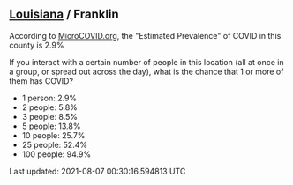 
## [Louisiana](/united-states/louisiana) / Franklin

According to [MicroCOVID.org](http://microcovid.org),
the "Estimated Prevalence" of COVID in this county is 2.9%

If you interact with a certain number of people in this location
(all at once in a group, or spread out across the day), what is the chance that
1 or more of them has COVID?

- 1 person: 2.9%
- 2 people: 5.8%
- 3 people: 8.5%
- 5 people: 13.8%
- 10 people: 25.7%
- 25 people: 52.4%
- 100 people: 94.9%

Last updated: 2021-08-07 00:30:16.594813 UTC
